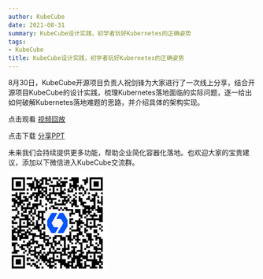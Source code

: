 ```yaml
---
author: KubeCube
date: 2021-08-31
summary: KubeCube设计实践，初学者玩好Kubernetes的正确姿势
tags:
- KubeCube
title: KubeCube设计实践，初学者玩好Kubernetes的正确姿势
---
```




8月30日，KubeCube开源项目负责人祝剑锋为大家进行了一次线上分享，结合开源项目KubeCube的设计实践，梳理Kubernetes落地面临的实际问题，逐一给出如何破解Kubernetes落地难题的思路，并介绍具体的架构实现。



点击观看 [视频回放](https://trclive.huodongxing.com/?eid=4611817956423&roomid=367092716)

点击下载 [分享PPT](./KubeCube设计实践：初学者玩好Kubernetes的正确姿势.pdf)

未来我们会持续提供更多功能，帮助企业简化容器化落地。也欢迎大家的宝贵建议，添加以下微信进入KubeCube交流群。

<img src="/imgs/kubecube-wechat.png" alt="kubecube微信" style="height: 200px;" />